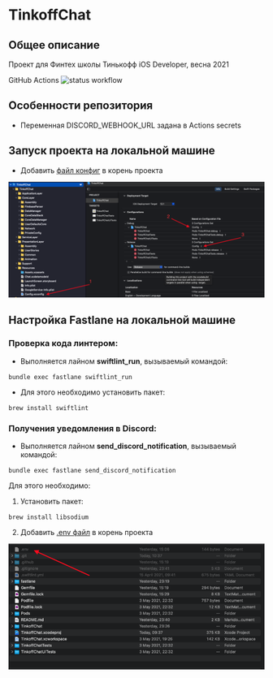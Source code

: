 # TinkoffChat

## Общее описание 

Проект для Финтех школы Тинькофф iOS Developer, весна 2021

GitHub Actions ![status workflow](https://github.com/Mupk0/TinkoffChat/actions/workflows/github.yml/badge.svg?branch=dev)

## Особенности репозитория
* Переменная DISCORD_WEBHOOK_URL задана в Actions secrets

## Запуск проекта на локальной машине
* Добавить [файл конфиг](https://drive.google.com/file/d/1OAbnphA51vY6C9TimN6KwK-kdpkPgSmB/view?usp=sharing "файл конфиг") в корень проекта

![Insert Config](./images/insert_config.png)

## Настройка Fastlane на локальной машине
### Проверка кода линтером:
* Выполняется лайном **swiftlint_run**, вызываемый командой:
```
bundle exec fastlane swiftlint_run
```
* Для этого необходимо установить пакет:
```
brew install swiftlint
``` 

### Получения уведомления в Discord:
* Выполняется лайном **send_discord_notification**, вызываемый командой:
```
bundle exec fastlane send_discord_notification
```
Для этого необходимо:
1. Установить пакет:
```
brew install libsodium
```
2. Добавить [.env файл](https://drive.google.com/file/d/14wq__6np-U8wHIFRoAT5BgkGNLZfDqpb/view?usp=sharing ".env файл")  в корень проекта 

![Insert Config](./images/insert_env.png)
